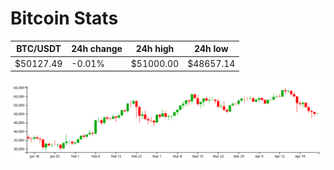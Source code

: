 # Bitcoin Stats

BTC/USDT|24h change|24h high|24h low|
|---|---|---|---|
|$50127.49|-0.01%|$51000.00|$48657.14|

<img src="./chart.svg">
